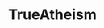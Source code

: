 ---
title: TrueAtheism
crosslinks:
- atheism
- exchristian
- askphilosophy
- DebateAnAtheist
- Judaism
- youtubot
- exmuslim
- GCXRep
- evolution
- AskReddit
- youtubefactsbot
- thegreatproject
- AcademicBiblical
- MilitaryStories
- OutOfTheLoop
- '2013'
- whatstheword
- badhistory
- Liberal
- exSikh
---